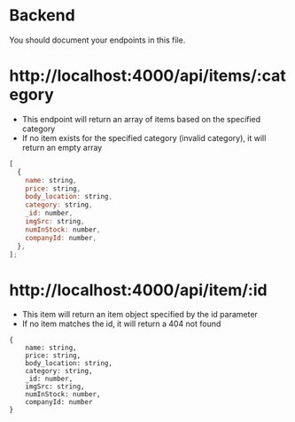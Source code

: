 # Backend

You should document your endpoints in this file.

# http://localhost:4000/api/items/:category

- This endpoint will return an array of items based on the specified category
- If no item exists for the specified category (invalid category), it will return an empty array

```js
[
  {
    name: string,
    price: string,
    body_location: string,
    category: string,
    _id: number,
    imgSrc: string,
    numInStock: number,
    companyId: number,
  },
];
```

# http://localhost:4000/api/item/:id

- This item will return an item object specified by the id parameter
- If no item matches the id, it will return a 404 not found

```
{
    name: string,
    price: string,
    body_location: string,
    category: string,
    _id: number,
    imgSrc: string,
    numInStock: number,
    companyId: number
}
```
